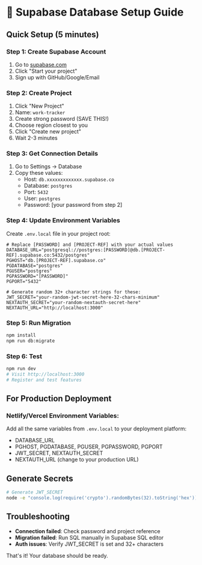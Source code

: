 # 🚀 Supabase Database Setup Guide

## Quick Setup (5 minutes)

### Step 1: Create Supabase Account
1. Go to [supabase.com](https://supabase.com)
2. Click "Start your project"
3. Sign up with GitHub/Google/Email

### Step 2: Create Project
1. Click "New Project"
2. Name: `work-tracker`
3. Create strong password (SAVE THIS!)
4. Choose region closest to you
5. Click "Create new project"
6. Wait 2-3 minutes

### Step 3: Get Connection Details
1. Go to Settings → Database
2. Copy these values:
   - Host: `db.xxxxxxxxxxxxx.supabase.co`
   - Database: `postgres`
   - Port: `5432`
   - User: `postgres`
   - Password: [your password from step 2]

### Step 4: Update Environment Variables
Create `.env.local` file in your project root:

```env
# Replace [PASSWORD] and [PROJECT-REF] with your actual values
DATABASE_URL="postgresql://postgres:[PASSWORD]@db.[PROJECT-REF].supabase.co:5432/postgres"
PGHOST="db.[PROJECT-REF].supabase.co"
PGDATABASE="postgres"
PGUSER="postgres"
PGPASSWORD="[PASSWORD]"
PGPORT="5432"

# Generate random 32+ character strings for these:
JWT_SECRET="your-random-jwt-secret-here-32-chars-minimum"
NEXTAUTH_SECRET="your-random-nextauth-secret-here"
NEXTAUTH_URL="http://localhost:3000"
```

### Step 5: Run Migration
```bash
npm install
npm run db:migrate
```

### Step 6: Test
```bash
npm run dev
# Visit http://localhost:3000
# Register and test features
```

## For Production Deployment

### Netlify/Vercel Environment Variables:
Add all the same variables from `.env.local` to your deployment platform:
- DATABASE_URL
- PGHOST, PGDATABASE, PGUSER, PGPASSWORD, PGPORT
- JWT_SECRET, NEXTAUTH_SECRET
- NEXTAUTH_URL (change to your production URL)

## Generate Secrets
```bash
# Generate JWT_SECRET
node -e "console.log(require('crypto').randomBytes(32).toString('hex'))"
```

## Troubleshooting
- **Connection failed**: Check password and project reference
- **Migration failed**: Run SQL manually in Supabase SQL editor
- **Auth issues**: Verify JWT_SECRET is set and 32+ characters

That's it! Your database should be ready.
